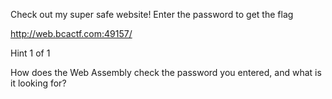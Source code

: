 Check out my super safe website! Enter the password to get the flag

http://web.bcactf.com:49157/

Hint 1 of 1

How does the Web Assembly check the password you entered, and what is it looking for?